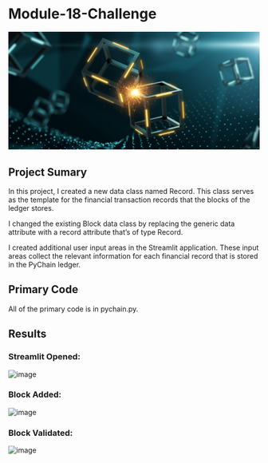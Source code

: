 # Module-18-Challenge

![image](https://github.com/Mccalabrese/Module-18-Challenge/blob/59b5f008b3c74686c4ae0a94b37f0c8e9bda1def/Images/application-image.png)


## Project Sumary

In this project, I created a new data class named Record. This class serves as the template for the financial transaction records that the blocks of the ledger stores.

I changed the existing Block data class by replacing the generic data attribute with a record attribute that’s of type Record.

I created additional user input areas in the Streamlit application. These input areas collect the relevant information for each financial record that is stored in the PyChain ledger.

## Primary Code

All of the primary code is in pychain.py.

## Results

### Streamlit Opened:

![image](https://github.com/Mccalabrese/Module-18-Challenge/blob/813a6b5169c68981da5e49a5d240cba964a7f9ae/Screenshots/Screenshot%202024-01-30%20at%2011.39.28%E2%80%AFAM.png)

### Block Added:

![image](https://github.com/Mccalabrese/Module-18-Challenge/blob/59b5f008b3c74686c4ae0a94b37f0c8e9bda1def/Screenshots/Screenshot%202024-01-30%20at%2011.39.49%E2%80%AFAM.png)

### Block Validated:

![image](https://github.com/Mccalabrese/Module-18-Challenge/blob/59b5f008b3c74686c4ae0a94b37f0c8e9bda1def/Screenshots/Screenshot%202024-01-30%20at%2011.39.57%E2%80%AFAM.png)
